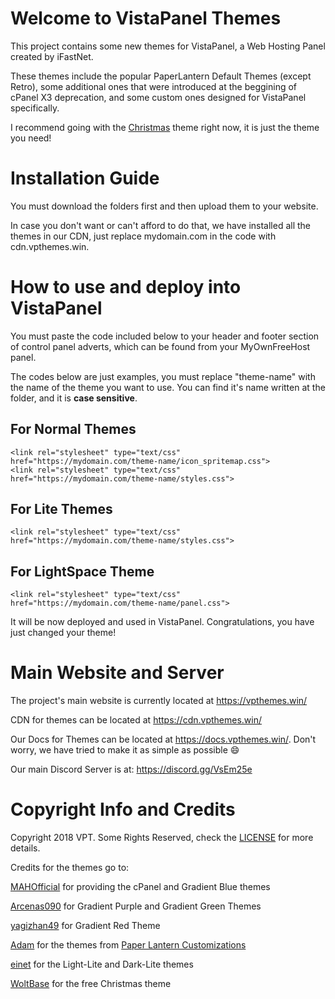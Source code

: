 # Welcome to VistaPanel Themes
This project contains some new themes for VistaPanel, a Web Hosting Panel created by iFastNet.

These themes include the popular PaperLantern Default Themes (except Retro), some additional ones that were introduced at the beggining of cPanel X3 deprecation, and some custom ones designed for VistaPanel specifically.

I recommend going with the [Christmas](christmas) theme right now, it is just the theme you need!

# Installation Guide
You must download the folders first and then upload them to your website. 

In case you don't want or can't afford to do that, we have installed all the themes in our CDN, just replace mydomain.com in the code with cdn.vpthemes.win.

# How to use and deploy into VistaPanel
You must paste the code included below to your header and footer section of control panel adverts, which can be found from your MyOwnFreeHost panel.

The codes below are just examples, you must replace "theme-name" with the name of the theme you want to use.
You can find it's name written at the folder, and it is **case sensitive**.

## For Normal Themes
```
<link rel="stylesheet" type="text/css" href="https://mydomain.com/theme-name/icon_spritemap.css">
<link rel="stylesheet" type="text/css" href="https://mydomain.com/theme-name/styles.css">
```

## For Lite Themes
```
<link rel="stylesheet" type="text/css" href="https://mydomain.com/theme-name/styles.css">
```

## For LightSpace Theme
```
<link rel="stylesheet" type="text/css" href="https://mydomain.com/theme-name/panel.css">
```  

It will be now deployed and used in VistaPanel. Congratulations, you have just changed your theme!  

# Main Website and Server
The project's main website is currently located at https://vpthemes.win/

CDN for themes can be located at https://cdn.vpthemes.win/

Our Docs for Themes can be located at https://docs.vpthemes.win/. Don't worry, we have tried to make it as simple as possible :smile:

Our main Discord Server is at:
https://discord.gg/VsEm25e
# Copyright Info and Credits
Copyright 2018 VPT. Some Rights Reserved, check the [LICENSE](https://github.com/VPTOfficial/VistaPanel-Themes/blob/master/LICENSE.md) for more details.

Credits for the themes go to:

[MAHOfficial](https://github.com/mahofficial/) for providing the cPanel and Gradient Blue themes

[Arcenas090](https://github.com/arcenas090) for Gradient Purple and Gradient Green Themes

[yagizhan49](https://github.com/yagizhan49/) for Gradient Red Theme

[Adam](https://github.com/adam/) for the themes from [Paper Lantern Customizations](https://github.com/CpanelInc/Paper_Lantern_Customizations)  

[einet](http://www.byet.net/index.php?/profile/519334-einet/) for the Light-Lite and Dark-Lite themes

[WoltBase](https://www.woltbase.com) for the free Christmas theme
